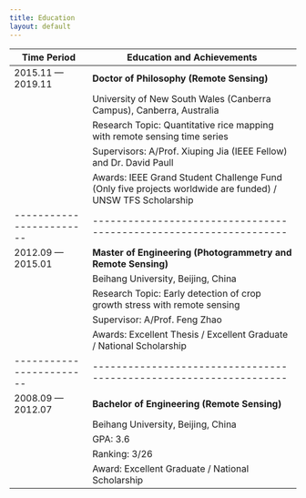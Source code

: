 ```yaml
---
title: Education
layout: default
---
```


| Time Period            | Education and Achievements                                      |
|------------------------|------------------------------------------------------------------|
| 2015.11 — 2019.11      | **Doctor of Philosophy (Remote Sensing)**                        |
|                        | University of New South Wales (Canberra Campus), Canberra, Australia |
|                        | Research Topic: Quantitative rice mapping with remote sensing time series |
|                        | Supervisors: A/Prof. Xiuping Jia (IEEE Fellow) and Dr. David Paull |
|                        | Awards: IEEE Grand Student Challenge Fund (Only five projects worldwide are funded) / UNSW TFS Scholarship |
|------------------------|------------------------------------------------------------------|
| 2012.09 — 2015.01      | **Master of Engineering (Photogrammetry and Remote Sensing)**   |
|                        | Beihang University, Beijing, China                                |
|                        | Research Topic: Early detection of crop growth stress with remote sensing |
|                        | Supervisor: A/Prof. Feng Zhao                                     |
|                        | Awards: Excellent Thesis / Excellent Graduate / National Scholarship |
|------------------------|------------------------------------------------------------------|
| 2008.09 — 2012.07      | **Bachelor of Engineering (Remote Sensing)**                     |
|                        | Beihang University, Beijing, China                                |
|                        | GPA: 3.6                                                          |
|                        | Ranking: 3/26                                                      |
|                        | Award: Excellent Graduate / National Scholarship                 |

